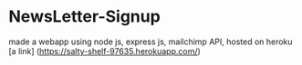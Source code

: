 # NewsLetter-Signup
made a webapp using node js, express js, mailchimp API, hosted on heroku
[a link] (https://salty-shelf-97635.herokuapp.com/)
